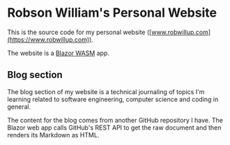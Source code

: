 # Robson William's Personal Website

This is the source code for my personal website ([www.robwillup.com](https://www.robwillup.com)).

The website is a [Blazor WASM](https://dotnet.microsoft.com/en-us/apps/aspnet/web-apps/blazor) app.

## Blog section

The blog section of my website is a technical journaling of topics I'm learning related to
software engineering, computer science and coding in general.

The content for the blog comes from another GitHub repository I have. The Blazor web app
calls GitHub's REST API to get the raw document and then renders its Markdown as HTML.
